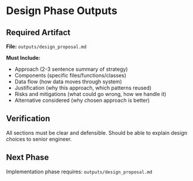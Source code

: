 # Design Phase Outputs

## Required Artifact
**File:** `outputs/design_proposal.md`

**Must Include:**
- Approach (2-3 sentence summary of strategy)
- Components (specific files/functions/classes)
- Data flow (how data moves through system)
- Justification (why this approach, which patterns reused)
- Risks and mitigations (what could go wrong, how we handle it)
- Alternative considered (why chosen approach is better)

## Verification
All sections must be clear and defensible.
Should be able to explain design choices to senior engineer.

## Next Phase
Implementation phase requires: `outputs/design_proposal.md`
